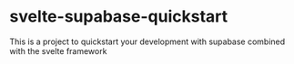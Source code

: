 # svelte-supabase-quickstart
This is a project to quickstart your development with supabase combined with the svelte framework
